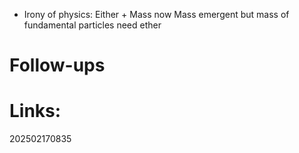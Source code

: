 - Irony of physics: Either + Mass now Mass emergent but mass of fundamental particles need ether 


# Follow-ups


# Links: 



202502170835
